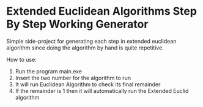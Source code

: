 # Extended Euclidean Algorithms Step By Step Working Generator

Simple side-project for generating each step in extended euclidean algorithm 
since doing the algorithm by hand is quite repetitive.

How to use:  
 
1. Run the program main.exe
2. Insert the two number for the algorithm to run
3. It will run Euclidean Algorithm to check its final remainder 
4. If the remainder is 1 then it will automatically run the Extended Euclid algorithm

